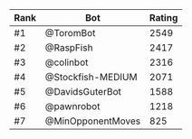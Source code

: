 Rank|Bot|Rating
---|---|---
#1|@ToromBot|2549
#2|@RaspFish|2417
#3|@colinbot|2316
#4|@Stockfish-MEDIUM|2071
#5|@DavidsGuterBot|1588
#6|@pawnrobot|1218
#7|@MinOpponentMoves|825
